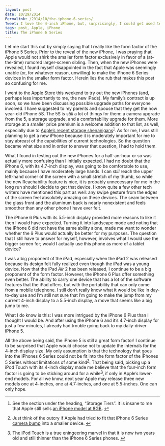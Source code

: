 ```yaml
---
layout: post
date: 10/29/2014
Permalink: /2014/10/the-iphone-6-series/
Tweet: I love the 4-inch iPhone, but, surprisingly, I could get used to the iPhones 6.
tags: post, Apple, iPhone
title: The iPhone 6 Series
---
```


<p>Let me start this out by simply saying that I really like the form factor of the iPhone 5 Series. Prior to the reveal of the new iPhone, I was praying that Apple would not shirk the smaller form factor exclusively in favor of a (at-the-time) rumored larger-screen sibling. Then, when the new iPhones were revealed, I found myself disappointed in the fact that Apple was seemingly unable (or, for whatever reason, unwilling) to make the iPhone 6 Series devices in the smaller form factor. Herein lies the rub that makes this post so confusing for me.</p>

<p>I went to the Apple Store this weekend to try out the new iPhones (and, perhaps less importantly to me, the new iPads). My family&#8217;s contract is up soon, so we have been discussing possible upgrade paths for everyone involved. I have suggested to my parents and spouse that they get the now year-old iPhone 5S. The 5S is <em>still</em> a lot of things for them: a camera upgrade from the 5, a storage upgrade, and a comfortability upgrade for them. More storage at a smaller price premium is a welcome addition to that list, as well, especially due to <a href="http://daringfireball.net/2014/10/ipad_air_2" title="The iPad Air 2 - Daring Fireball">Apple&#8217;s recent storage shenanigans</a><sup id="fnref:p101283434798-1"><a href="#fn:p101283434798-1" rel="footnote">1</a></sup>. As for me, I was still planning to get a new iPhone because it is moderately important for me to stay abreast of the capabilities of current technologies. So the question became what size and in order to answer that question, I had to hold them.</p>

<p>What I found in testing out the new iPhones for a half-an-hour or so was actually more confusing than I initially expected. I had no doubt that the iPhone 6, with its 4.7-inch display, was going to be comfortable to use, mainly because I have moderately large hands. I can <em>still</em> reach the upper left-hand corner of the screen with a small stretch of my thumb, so while the new Reachability feature is nice, it is probably unnecessary for me in the long run should I decide to get that device. I know quite a few other tech writers have mentioned this part as well: any swipe gesture from the edges of the screen feel absolutely amazing on these devices. The seam between the glass front and the aluminum back is nearly nonexistent and feels smoother than any other phone I have ever felt.</p>

<p>The iPhone 6 Plus with its 5.5-inch display provided more reasons to like it then I would have expected. Turning it into landscape mode and noting that the iPhone 6 did not have the same ability alone, made me want to wonder whether the 6 Plus would actually be better for my purposes. The question that I still have to answer for myself, however, involves what I would use the bigger screen for; would I actually use this phone as more of a tablet device?</p>

<p>I was a big proponent of the iPad, especially when the iPad 2 was released because its design felt fully realized even though the iPad was a young device. Now that the iPad <em>Air</em> 2 has been released, I continue to be a big proponent of the form factor. However, the iPhone 6 Plus offer something even better. The ability to carry one device that has a lot of the software features that the iPad offers, but with the portability that can only come from a mobile telephone. I still don&#8217;t really know what it would be like in day-to-day use and I&#8217;m still not sure that I&#8217;m going to make the jump from my current 4-inch display to a 5.5-inch display, a move that seems like a big jump to me.</p>

<p>What I do know is this: I was more intrigued by the iPhone 6 Plus than I thought I would be. And after using the iPhone 6 and it&#8217;s 4.7-inch display for just a few minutes, I already had trouble going back to my daily-driver iPhone 5.</p>

<p>All the above being said, the iPhone 5 is still a great form factor! I continue to be surprised that Apple would choose not to update the internals for the 4-inch display size. My only assumption is that the technology that goes into the iPhones 6 Series could not be fit into the form factor of the iPhones 5 Series without limitations of some kind<sup id="fnref:p101283434798-2"><a href="#fn:p101283434798-2" rel="footnote">2</a></sup>. That being said, picking up a iPod Touch with its 4-inch display made me believe that the four-inch form factor is going to be sticking around for a while<sup id="fnref:p101283434798-3"><a href="#fn:p101283434798-3" rel="footnote">3</a></sup>, if only in Apple&#8217;s lower-end models. For all we know, next year Apple may release three new models one at 4-inches, one at 4.7-inches, and one at 5.5-inches. One can only hope.</p>

<div class="footnotes">
<hr>
<ol><li id="fn:p101283434798-1">
<p>See the section under the heading, &#8220;Storage Tiers&#8221;. It is insane to me that Apple still sells <a href="http://www.apple.com/iphone-5c/specs/" title="iPhone 5C - Apple">an iPhone model at 8GB</a>. <a href="#fnref:p101283434798-1" rev="footnote">↩</a></p>
</li>

<li id="fn:p101283434798-2">
<p>Just think of the outcry if Apple had tried to fit that iPhone 6 Series <a href="https://brooksreview.net/2014/09/the-bump/" title="The Bump - The Brooks Review">camera bump</a> into a smaller device. <a href="#fnref:p101283434798-2" rev="footnote">↩</a></p>
</li>

<li id="fn:p101283434798-3">
<p>The iPod Touch is a true eningeering marvel in that it is now two years old and still thinner than the iPhone 6 Series phones. <a href="#fnref:p101283434798-3" rev="footnote">↩</a></p>
</li>

</ol></div>
